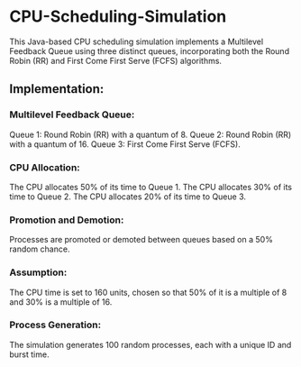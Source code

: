 # CPU-Scheduling-Simulation

This Java-based CPU scheduling simulation implements a Multilevel Feedback Queue using three distinct queues, incorporating both the Round Robin (RR) and First Come First Serve (FCFS) algorithms.

## Implementation:

### Multilevel Feedback Queue:

Queue 1: Round Robin (RR) with a quantum of 8.
Queue 2: Round Robin (RR) with a quantum of 16.
Queue 3: First Come First Serve (FCFS).

### CPU Allocation:
The CPU allocates 50% of its time to Queue 1.
The CPU allocates 30% of its time to Queue 2.
The CPU allocates 20% of its time to Queue 3.

### Promotion and Demotion: 
Processes are promoted or demoted between queues based on a 50% random chance.

### Assumption: 
The CPU time is set to 160 units, chosen so that 50% of it is a multiple of 8 and 30% is a multiple of 16.

### Process Generation: 
The simulation generates 100 random processes, each with a unique ID and burst time.
